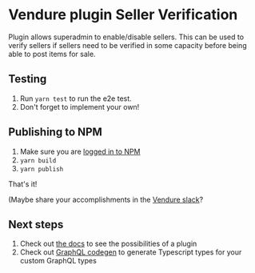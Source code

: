 # Vendure plugin Seller Verification

Plugin allows superadmin to enable/disable sellers. This can be used to verify sellers if sellers need to be verified in some capacity before being able to post items for sale.

## Testing

1. Run `yarn test` to run the e2e test.
2. Don't forget to implement your own!

## Publishing to NPM

1. Make sure you are [logged in to NPM](https://docs.npmjs.com/cli/v9/commands/npm-login)
2. `yarn build`
3. `yarn publish`

That's it!

(Maybe share your accomplishments in the [Vendure slack](https://join.slack.com/t/vendure-ecommerce/shared_invite/zt-1exzio25w-vjL5TYkyJZjK52d6jkOsIA)?

## Next steps

1. Check out [the docs](https://www.vendure.io/docs/plugins/) to see the possibilities of a plugin
2. Check out [GraphQL codegen](https://the-guild.dev/graphql/codegen) to generate Typescript types for your custom GraphQL types
